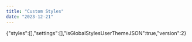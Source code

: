 ```yaml
---
title: "Custom Styles"
date: "2023-12-21"
---
```


{"styles":\[\],"settings":\[\],"isGlobalStylesUserThemeJSON":true,"version":2}
